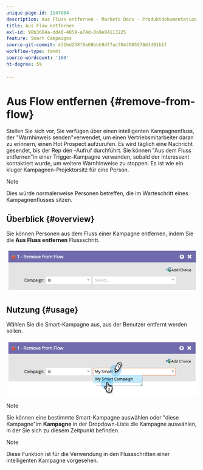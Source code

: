 ```yaml
---
unique-page-id: 1147084
description: Aus Fluss entfernen - Marketo Docs - Produktdokumentation
title: Aus Flow entfernen
exl-id: 98b3664a-dd40-4859-a74d-0a9e84113225
feature: Smart Campaigns
source-git-commit: 431bd258f9a68bbb9df7acf043085578d3d91b1f
workflow-type: tm+mt
source-wordcount: '160'
ht-degree: 5%

---
```


# Aus Flow entfernen {#remove-from-flow}

Stellen Sie sich vor, Sie verfügen über einen intelligenten Kampagnenfluss, der &quot;Warnhinweis senden&quot;verwendet, um einen Vertriebsmitarbeiter daran zu erinnern, einen Hot Prospect aufzurufen. Es wird täglich eine Nachricht gesendet, bis der Rep den -Aufruf durchführt. Sie können &quot;Aus dem Fluss entfernen&quot;in einer Trigger-Kampagne verwenden, sobald der Interessent kontaktiert wurde, um weitere Warnhinweise zu stoppen. Es ist wie ein kluger Kampagnen-Projektorsitz für eine Person.

>[!NOTE]
>
>Dies würde normalerweise Personen betreffen, die im Warteschritt eines Kampagnenflusses sitzen.

## Überblick {#overview}

Sie können Personen aus dem Fluss einer Kampagne entfernen, indem Sie die **Aus Fluss entfernen** Flussschritt.

![](assets/image2014-9-22-17-3a10-3a21.png)

## Nutzung {#usage}

Wählen Sie die Smart-Kampagne aus, aus der Benutzer entfernt werden sollen.

![](assets/image2014-9-22-17-3a10-3a28.png)

>[!NOTE]
>
>Sie können eine bestimmte Smart-Kampagne auswählen oder &quot;diese Kampagne&quot;im **Kampagne** in der Dropdown-Liste die Kampagne auswählen, in der Sie sich zu diesem Zeitpunkt befinden.

>[!NOTE]
>
>Diese Funktion ist für die Verwendung in den Flussschritten einer intelligenten Kampagne vorgesehen.
